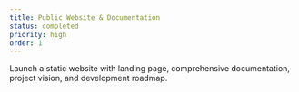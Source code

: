 ```yaml
---
title: Public Website & Documentation
status: completed
priority: high
order: 1
---
```


Launch a static website with landing page, comprehensive documentation, project vision, and development roadmap.


